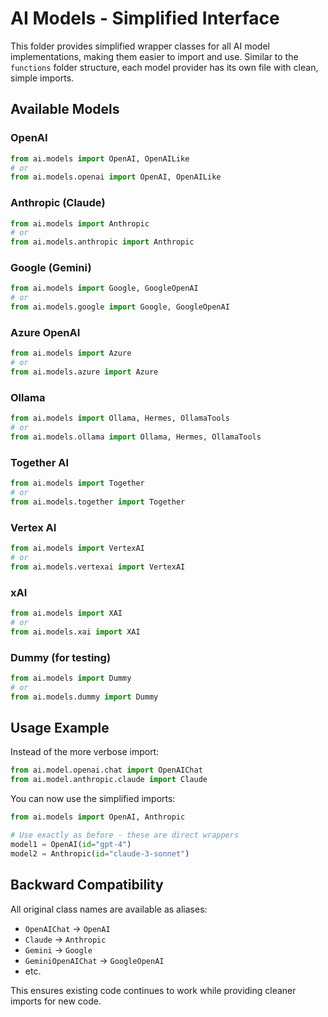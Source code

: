 # AI Models - Simplified Interface

This folder provides simplified wrapper classes for all AI model implementations, making them easier to import and use. Similar to the `functions` folder structure, each model provider has its own file with clean, simple imports.

## Available Models

### OpenAI
```python
from ai.models import OpenAI, OpenAILike
# or
from ai.models.openai import OpenAI, OpenAILike
```

### Anthropic (Claude)
```python
from ai.models import Anthropic
# or  
from ai.models.anthropic import Anthropic
```

### Google (Gemini)
```python
from ai.models import Google, GoogleOpenAI
# or
from ai.models.google import Google, GoogleOpenAI
```

### Azure OpenAI
```python
from ai.models import Azure
# or
from ai.models.azure import Azure
```

### Ollama
```python
from ai.models import Ollama, Hermes, OllamaTools
# or
from ai.models.ollama import Ollama, Hermes, OllamaTools
```

### Together AI
```python
from ai.models import Together
# or
from ai.models.together import Together
```

### Vertex AI
```python
from ai.models import VertexAI
# or
from ai.models.vertexai import VertexAI
```

### xAI
```python
from ai.models import XAI
# or
from ai.models.xai import XAI
```

### Dummy (for testing)
```python
from ai.models import Dummy
# or
from ai.models.dummy import Dummy
```

## Usage Example

Instead of the more verbose import:
```python
from ai.model.openai.chat import OpenAIChat
from ai.model.anthropic.claude import Claude
```

You can now use the simplified imports:
```python
from ai.models import OpenAI, Anthropic

# Use exactly as before - these are direct wrappers
model1 = OpenAI(id="gpt-4")
model2 = Anthropic(id="claude-3-sonnet")
```

## Backward Compatibility

All original class names are available as aliases:
- `OpenAIChat` → `OpenAI`
- `Claude` → `Anthropic`  
- `Gemini` → `Google`
- `GeminiOpenAIChat` → `GoogleOpenAI`
- etc.

This ensures existing code continues to work while providing cleaner imports for new code.

